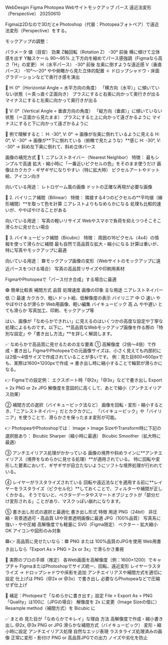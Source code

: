 WebDesgin Figma Photopea Webサイトモックアップ パース 遠近法変形（Perspective） 20250610

Figmaは2Dなので3Dだとe Photoshop（代替：Photopeaフォトペア）で遠近法変形（Perspective）をする。

モックアップの調整：

パラメータ	                        値（目安）	                    効果
Z軸回転（Rotation Z）	            -30° 前後	            横に傾けて立体感を出す
Y軸スケール	                         90〜95%	            上下方向を縮めてパース感強調（Figmaなら高さ「H」の変更）
H（水平パース）	                     -30° 前後	             左奥に倒すような遠近感
V（垂直パース）	                     -10°〜-20°	             やや俯瞰から見た立体的配置
＋ ドロップシャドウ・床面グラデーションなどで奥行き感を演出


🔸 H: 0°（Horizontal Angle = 水平方向の角度）
「横方向（水平）」に傾いていない状態（＝真っ直ぐ正面向き）
プラスにすると右奥に向かって奥行きが出る
マイナスにすると左奥に向かって奥行きが出る

🔸 V: 0°（Vertical Angle = 垂直方向の角度）
「縦方向（垂直）」に傾いていない状態（＝正面から見たまま）
プラスにすると上に向かって遠ざかるように
マイナスにすると下に向かって遠ざかるように

📌 例で理解すると：
H: -30°, V: 0° → 画像が左奥に倒れているように見える
H: 0°, V: -30° → 画像が**下に倒れている（俯瞰で見たような）**感じ
H: -30°, V: -30° → 斜め左下奥に倒れて、斜め立体パース


画像の補完方式
🔸 1. ニアレストネイバー（Nearest Neighbor）
特徴：
最もシンプルで高速
拡大・縮小時に「一番近いピクセルの色」をそのまま使うだけ
画像はカクカク・ギザギザになりやすい（特に拡大時）
ピクセルアートやドット絵、アイコン向き

向いている用途：
レトロゲーム風の画像
ドットの正確な再現が必要な画像

🔸 2. バイリニア補間（Bilinear）
特徴：
隣接する4つのピクセルの**平均値（線形補間）**を取って色を計算
ニアレストよりもなめらかになる
処理も比較的速いが、ややぼやけることがある

向いている用途：
写真の軽いリサイズ
Webやスマホで負荷を抑えつつそこそこ滑らかに見せたい場合

🔸 3. バイキュービック補間（Bicubic）
特徴：
周囲の16ピクセル（4x4）の情報を使って滑らかに補間
最も自然で高品質な拡大・縮小になる
計算は重いが、特に写真やモックアップに最適

向いている用途：
🟥モックアップ画像の変形（Webサイトのモックアップに遠近パースをつける場合）
写真の高品質リサイズや印刷用素材

FigmaやPhotopeaで「パース付き合成」する場合に最適

🟢 簡単比較表
補間方式	        品質	処理速度	    画像の印象	            主な用途
ニアレストネイバー	 低	     ◎ 最速	        カクカク、粗い	        ドット絵、低解像度の表示
バイリニア	        中	     ○ 速い	        ややぼやけるが滑らか	Web用画像、軽い編集
バイキュービック	 高	     △ やや遅い	    とても滑らか	        写真加工、印刷、モックアップ等

はい、画像が「なめらかできれい」に見えるのはいくつかの高度な設定や丁寧な処理によるものです。以下に、**高品質なWebモックアップ画像を作る際の「特別な設定」や「書き出し方法」**を詳しく解説します。


✅ なめらかで高品質に見せるための主な要素
① 高解像度（2倍〜4倍）で作成・書き出し
FigmaやPhotopeaでの元画像サイズは、小さく見えても内部的には2倍〜4倍サイズで作成されていることが多いです。
例：見た目800×600pxでも、実際は1600×1200pxで作成 → 書き出し時に縮小することで輪郭が滑らかになる。

👉 Figmaでの設定例：
エクスポート時「@2x」「@3x」などで書き出し
Export > 2x PNG or 2x JPG
解像度を意図的に高くして、あとで縮小（アンチエイリアス効果）

② 補間方式の選択（バイキュービック法など）
画像を回転・変形・縮小するとき、「ニアレストネイバー」だとカクカクに。
「バイキュービック」や「バイリニア」を使うことで、滑らかさを保ったまま変形が可能。

👉 PhotopeaやPhotoshopでは：
Image > Image SizeやTransform時に下記の選択肢あり：
Bicubic Sharper（縮小時に最適）
Bicubic Smoother（拡大時に最適）

③ アンチエイリアス処理がかかっている
画像の境界や斜めラインに**アンチエイリアス（境界をなめらかに見せる処理）**が適用されている。
特に回転や変形した要素において、ギザギザが目立たないようにソフトな境界処理が行われている。

④ レイヤーがラスタライズされている
回転や遠近法などを適用する前に**レイヤーをラスタライズ（ピクセル化）**しておくことで、フィルターや補間が正しくかかる。
そうでないと、ベクターデータやスマートオブジェクトが「部分だけ変形される」ことがあり、マスクっぽい崩れになります。

⑤ 書き出し形式の選択と最適化
書き出し形式	                    特徴	                            用途
PNG（24bit）            	非圧縮・背景透過可・高品質	        UIや背景透明画像に最適
JPG（100%品質）	            写真系に強い・やや圧縮	            高解像度でも軽量に
SVG（Figma限定）	        ベクター・拡大縮小OK	            アイコンや図形のみ対象

🟥👉 高品質に見せたいなら：🟥
PNG または 100%品質のJPGを使用
Web用書き出しなら「Export As > PNG > 2x or 3x」で滑らかさ重視

🎯 実際のプロの手順（推定）
各Web画面を高解像度（例：1600×1200）でキャプチャ
FigmaまたはPhotoshopでサイズ統一、回転、遠近変形
レイヤーラスタライズ → ドロップシャドウや床影を追加
アンチエイリアスや補間方式を適切に設定
仕上げは PNG（@2x or @3x）で書き出し
必要ならPhotopeaなどで圧縮せず仕上げ

🔧 補足：Photopeaで「なめらかに書き出す」設定
File > Export As > PNG
「Quality」は100に（JPGの場合）
解像度を 2x に変更（Image Sizeの倍に）
Resample method（補間方式）を Bicubic に

✅ まとめ
見た目が「なめらかでキレイ」な理由	            方法
高解像度で作成・縮小書き出し	            @2x, @3x PNG or JPG
滑らかな補間方式（バイキュービック）	     変形・縮小時に設定
アンチエイリアス処理	                   自然なエッジ表現
ラスタライズ処理済みの画像	                正常に変形・影付け
PNG or 高品質JPGでの出力	                ノイズや劣化を防止